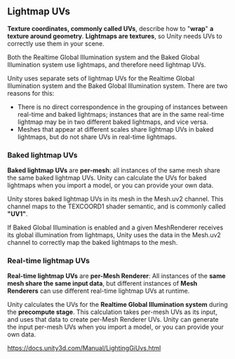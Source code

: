 ## Lightmap UVs

**Texture coordinates, commonly called UVs**, describe how to "**wrap**" **a texture around geometry**. **Lightmaps
 are textures**, so Unity needs UVs to correctly use them in your scene.


Both the Realtime Global Illumination
 system and the Baked Global Illumination system use lightmaps, and therefore need lightmap
 UVs.
 
 
Unity uses separate sets of lightmap UVs for the Realtime Global Illumination system and the Baked Global Illumination system. There are two reasons for this:

- There is no direct correspondence in the grouping of instances between real-time and baked lightmaps; instances that are in the same real-time lightmap may be in two different baked lightmaps, and vice versa.
- Meshes that appear at different scales share lightmap UVs in baked lightmaps, but do not share UVs in real-time lightmaps.


### Baked lightmap UVs
**Baked lightmap UVs** are **per-mesh**: all instances of the same mesh share the same baked lightmap UVs. Unity can calculate the UVs for baked lightmaps when you import a model, or you can provide your own data.

Unity stores baked lightmap UVs in its mesh in the Mesh.uv2 channel. This channel maps to the TEXCOORD1 shader semantic, and is commonly called **"UV1"**.

If Baked Global Illumination is enabled and a given MeshRenderer receives its global illumination from lightmaps, Unity uses the data in the Mesh.uv2 channel to correctly map the baked lightmaps to the mesh.



### Real-time lightmap UVs
**Real-time lightmap UVs** are **per-Mesh Renderer**: 
All instances of the **same mesh share the same input data**, but different instances of **Mesh Renderers** can use different real-time lightmap UVs at runtime. 

Unity calculates the UVs for the **Realtime Global Illumination system** during the **precompute stage**. This calculation takes per-mesh UVs as its input, and uses that data to create per-Mesh Renderer UVs. Unity can generate the input per-mesh UVs when you import a model, or you can provide your own data.
 
 
https://docs.unity3d.com/Manual/LightingGiUvs.html



 
